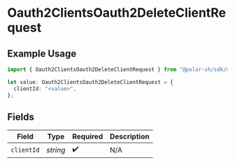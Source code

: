 # Oauth2ClientsOauth2DeleteClientRequest

## Example Usage

```typescript
import { Oauth2ClientsOauth2DeleteClientRequest } from "@polar-sh/sdk/models/operations";

let value: Oauth2ClientsOauth2DeleteClientRequest = {
  clientId: "<value>",
};
```

## Fields

| Field              | Type               | Required           | Description        |
| ------------------ | ------------------ | ------------------ | ------------------ |
| `clientId`         | *string*           | :heavy_check_mark: | N/A                |